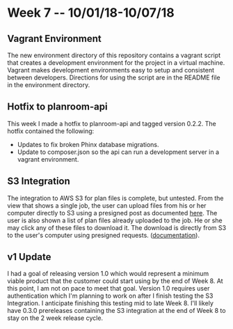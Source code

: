 # Week 7 -- 10/01/18-10/07/18

## Vagrant Environment
The new environment directory of this repository contains a vagrant script that creates a development environment for the project in a virtual machine. Vagrant makes development environments easy to setup and consistent between developers. Directions for using the script are in the README file in the environment directory.

## Hotfix to planroom-api
This week I made a hotfix to planroom-api and tagged version 0.2.2. The hotfix contained the following:
 - Updates to fix broken Phinx database migrations.
 - Update to composer.json so the api can run a development server in a vagrant environment.

## S3 Integration
The integration to AWS S3 for plan files is complete, but untested. From the view that shows a single job, the user can upload files from his or her computer directly to S3 using a presigned post as documented [here](https://docs.aws.amazon.com/sdk-for-php/v3/developer-guide/s3-presigned-post.html). The user is also shown a list of plan files already uploaded to the job. He or she may click any of these files to download it.  The download is directly from S3 to the user's computer using presigned requests. ([documentation](https://docs.aws.amazon.com/aws-sdk-php/v3/api/class-Aws.S3.S3Client.html#_createPresignedRequest)).

## v1 Update
I had a goal of releasing version 1.0 which would represent a minimum viable product that the customer could start using by the end of Week 8. At this point, I am not on pace to meet that goal. Version 1.0 requires user authentication which I'm planning to work on after I finish testing the S3 Integration. I anticipate finishing this testing mid to late Week 8. I'll likely have 0.3.0 prereleases containing the S3 integration at the end of Week 8 to stay on the 2 week release cycle.
